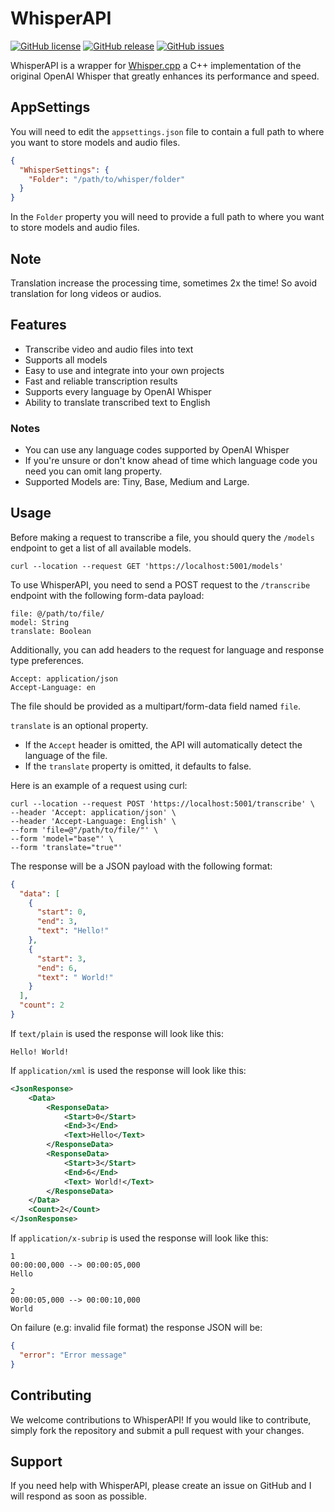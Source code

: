 # WhisperAPI

[![GitHub license](https://img.shields.io/github/license/DontEatOreo/WhisperAPI)](https://github.com/DontEatOreo/WhisperAPI/blob/master/LICENSE.txt)
[![GitHub release](https://img.shields.io/github/release/DontEatOreo/WhisperAPI)](https://github.com/DontEatOreo/WhisperAPI/releases)
[![GitHub issues](https://img.shields.io/github/issues/DontEatOreo/WhisperAPI)](https://github.com/DontEatOreo/WhisperAPI/issues)

WhisperAPI is a wrapper for [Whisper.cpp](https://github.com/ggerganov/whisper.cpp) a C++ implementation of the original OpenAI Whisper that greatly enhances its performance and speed.

## AppSettings

You will need to edit the `appsettings.json` file to contain a full path to where you want to store models and audio files.

```json
{
  "WhisperSettings": {
    "Folder": "/path/to/whisper/folder"
  }
}
```

In the `Folder` property you will need to provide a full path to where you want to store models and audio files.

## Note

Translation increase the processing time, sometimes 2x the time! So avoid translation for long videos or audios.

## Features

- Transcribe video and audio files into text
- Supports all models
- Easy to use and integrate into your own projects
- Fast and reliable transcription results
- Supports every language by OpenAI Whisper
- Ability to translate transcribed text to English

### Notes

- You can use any language codes supported by OpenAI Whisper
- If you're unsure or don't know ahead of time which language code you need you can omit lang property.
- Supported Models are: Tiny, Base, Medium and Large.

## Usage

Before making a request to transcribe a file, you should query the `/models` endpoint to get a list of all available models.

```shell
curl --location --request GET 'https://localhost:5001/models'
```

To use WhisperAPI, you need to send a POST request to the `/transcribe` endpoint with the following form-data payload:

```
file: @/path/to/file/
model: String
translate: Boolean
```

Additionally, you can add headers to the request for language and response type preferences.

```
Accept: application/json
Accept-Language: en
```

The file should be provided as a multipart/form-data field named ``file``.

`translate` is an optional property.

- If the `Accept` header is omitted, the API will automatically detect the language of the file.
- If the `translate` property is omitted, it defaults to false.

Here is an example of a request using curl:

```shell
curl --location --request POST 'https://localhost:5001/transcribe' \
--header 'Accept: application/json' \
--header 'Accept-Language: English' \
--form 'file=@"/path/to/file/"' \
--form 'model="base"' \
--form 'translate="true"'
```

The response will be a JSON payload with the following format:

```json
{
  "data": [
    {
      "start": 0,
      "end": 3,
      "text": "Hello!"
    },
    {
      "start": 3,
      "end": 6,
      "text": " World!"
    }
  ],
  "count": 2
}
```

If `text/plain` is used the response will look like this:

```text
Hello! World!
```

If `application/xml` is used the response will look like this:

```xml
<JsonResponse>
    <Data>
        <ResponseData>
            <Start>0</Start>
            <End>3</End>
            <Text>Hello</Text>
        </ResponseData>
        <ResponseData>
            <Start>3</Start>
            <End>6</End>
            <Text> World!</Text>
        </ResponseData>
    </Data>
    <Count>2</Count>
</JsonResponse>
```

If `application/x-subrip` is used the response will look like this:

```plaintext
1
00:00:00,000 --> 00:00:05,000
Hello

2
00:00:05,000 --> 00:00:10,000
World
```

On failure (e.g: invalid file format) the response JSON will be:

```json
{
  "error": "Error message"
}
```

## Contributing

We welcome contributions to WhisperAPI! If you would like to contribute, simply fork the repository and submit a pull request with your changes.

## Support

If you need help with WhisperAPI, please create an issue on GitHub and I will respond as soon as possible.
